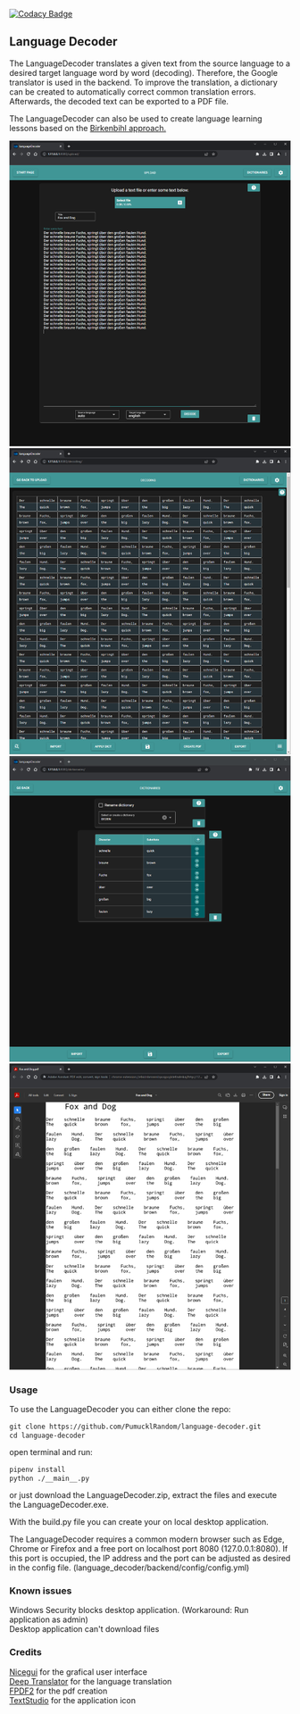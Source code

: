 [![Codacy Badge](https://app.codacy.com/project/badge/Grade/189e93dbd2c54357b60dfb3ea0111be8)](https://app.codacy.com/gh/PumucklRandom/language-decoder/dashboard?utm_source=gh&utm_medium=referral&utm_content=&utm_campaign=Badge_grade)

## Language Decoder

The LanguageDecoder translates a given text from the source language to a
desired target language word by word (decoding). Therefore, the Google
translator is used in the backend. To improve the translation, a dictionary can
be created to automatically correct common translation errors. Afterwards, the
decoded text can be exported to a PDF file.

The LanguageDecoder can also be used to create language learning lessons based
on the
[Birkenbihl approach.](https://blog.brain-friendly.com/easy-language-learning-by-vera-f-birkenbihl-the-decoding-method/)

![Upload](_data/upload.png)
![Decoding](_data/decoding.png)
![Dicts](_data/dicts.png)
![PDF](_data/pdf.png)

### Usage

To use the LanguageDecoder you can either clone the repo:

```
git clone https://github.com/PumucklRandom/language-decoder.git
cd language-decoder
```

open terminal and run:

```
pipenv install
python ./__main__.py
```

or just download the LanguageDecoder.zip, extract the files and execute the
LanguageDecoder.exe.

With the build.py file you can create your on local desktop application.

The LanguageDecoder requires a common modern browser such as Edge, Chrome or
Firefox and a free port on localhost port 8080 (127.0.0.1:8080).
If this port is occupied, the IP address and the port can be adjusted as
desired in the config file. (language_decoder/backend/config/config.yml)

### Known issues

Windows Security blocks desktop application. (Workaround: Run application as
admin)\
Desktop application can't download files

### Credits

[Nicegui](https://nicegui.io/) for the grafical user interface\
[Deep Translator](https://github.com/nidhaloff/deep-translator/) for the
language translation\
[FPDF2](https://github.com/py-pdf/fpdf2/) for the pdf creation\
[TextStudio](https://www.textstudio.com/) for the application icon
